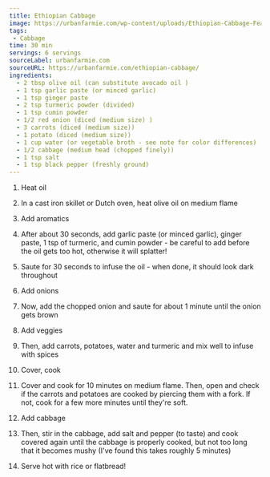 ```yaml
---
title: Ethiopian Cabbage
image: https://urbanfarmie.com/wp-content/uploads/Ethiopian-Cabbage-Featured-Image.jpg
tags:
 - Cabbage
time: 30 min
servings: 6 servings
sourceLabel: urbanfarmie.com
sourceURL: https://urbanfarmie.com/ethiopian-cabbage/
ingredients:
  - 2 tbsp olive oil (can substitute avocado oil )
  - 1 tsp garlic paste (or minced garlic)
  - 1 tsp ginger paste
  - 2 tsp turmeric powder (divided)
  - 1 tsp cumin powder
  - 1/2 red onion (diced (medium size) )
  - 3 carrots (diced (medium size))
  - 1 potato (diced (medium size))
  - 1 cup water (or vegetable broth - see note for color differences)
  - 1/2 cabbage (medium head (chopped finely))
  - 1 tsp salt
  - 1 tsp black pepper (freshly ground)
---
```

1. Heat oil

2. In a cast iron skillet or Dutch oven, heat olive oil on medium flame

3. Add aromatics

4. After about 30 seconds, add garlic paste (or minced garlic), ginger paste, 1 tsp of turmeric, and cumin powder - be careful to add before the oil gets too hot, otherwise it will splatter!

5. Saute for 30 seconds to infuse the oil - when done, it should look dark throughout

6. Add onions

7. Now, add the chopped onion and saute for about 1 minute until the onion gets brown

8. Add veggies

9. Then, add carrots, potatoes, water and turmeric and mix well to infuse with spices

10. Cover, cook

11. Cover and cook for 10 minutes on medium flame. Then, open and check if the carrots and potatoes are cooked by piercing them with a fork. If not, cook for a few more minutes until they're soft.

12. Add cabbage

13. Then, stir in the cabbage, add salt and pepper (to taste) and cook covered again until the cabbage is properly cooked, but not too long that it becomes mushy (I've found this takes roughly 5 minutes)

14. Serve hot with rice or flatbread!

